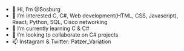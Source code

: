- 👋 Hi, I’m @Sosburg
- 👀 I’m interested C, C#, Web development(HTML, CSS, Javascript), React, Python, SQL, Cisco networking
- 🌱 I’m currently learning C & C# 
- 💞️ I’m looking to collaborate on C# projects
- 📫 Instagram & Twitter: Patzer_Variation 

<!---
Sosburg/Sosburg is a ✨ special ✨ repository because its `README.md` (this file) appears on your GitHub profile.
You can click the Preview link to take a look at your changes.
--->
